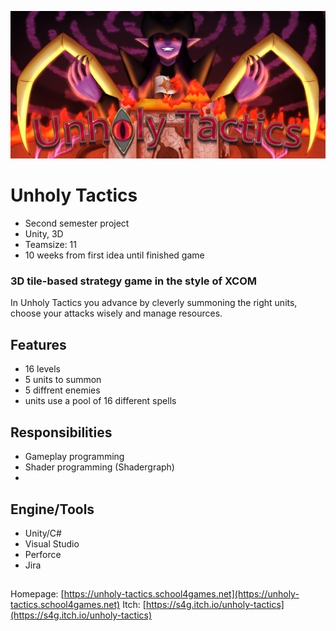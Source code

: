 ![alt text](/ReadMe_Pictures/Unholy_Tactics_Banner.PNG?raw=true)
# Unholy Tactics 

- Second semester project
- Unity, 3D
- Teamsize: 11
- 10 weeks from first idea until finished game

### 3D tile-based strategy game in the style of XCOM
In Unholy Tactics you advance by cleverly summoning the right units,  
choose your attacks wisely and manage resources.

## Features
 - 16 levels
 - 5 units to summon
 - 5 diffrent enemies
 - units use a pool of 16 different spells

## Responsibilities
 - Gameplay programming
 - Shader programming (Shadergraph)
 - 
## Engine/Tools
 - Unity/C#
 - Visual Studio
 - Perforce
 - Jira

##
Homepage: [https://unholy-tactics.school4games.net](https://unholy-tactics.school4games.net)
Itch: [https://s4g.itch.io/unholy-tactics](https://s4g.itch.io/unholy-tactics)
